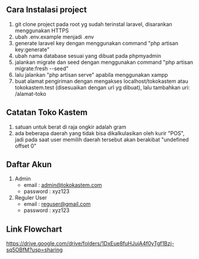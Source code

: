 
## Cara Instalasi project
1. git clone project pada root yg sudah terinstal laravel, disarankan menggunakan HTTPS
2. ubah .env.example menjadi .env
3. generate laravel key dengan menggunakan command "php artisan key:generate"
4. ubah nama database sesuai yang dibuat pada phpmyadmin
5. jalankan migrate dan seed dengan menggunakan command "php artisan migrate:fresh --seed"
6. lalu jalankan "php artisan serve" apabila menggunakan xampp
7. buat alamat pengiriman dengan mengakses localhost/tokokastem atau tokokastem.test (disesuaikan dengan url yg dibuat), lalu tambahkan uri: /alamat-toko
## Catatan Toko Kastem

1. satuan untuk berat di raja ongkir adalah gram
2. ada beberapa daerah yang tidak bisa dikalkulasikan oleh kurir "POS", jadi pada saat user memilih daerah tersebut akan berakibat "undefined offset 0"

## Daftar Akun
1. Admin
    - email : admin@tokokastem.com
    - password : xyz123
2. Reguler User
   - email : reguser@gmail.com
   - password : xyz123

## Link Flowchart    
https://drive.google.com/drive/folders/1DxEue8fuHJujA4f0yTgf1Bzj-sq5OBfM?usp=sharing
